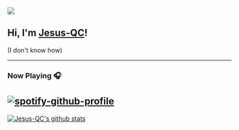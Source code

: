 <img src="https://i.imgur.com/IEk1upv.png">


## Hi, I'm <a href="https://jesus-qc.es" target="_blank">Jesus-QC</a>!
(I don't know how)



---



### Now Playing 🎧

[![spotify-github-profile](https://spotify-github-profile.vercel.app/api/view?uid=jesusquirocampos&cover_image=true&theme=novatorem)](https://github.com/kittinan/spotify-github-profile)
<br/>
---

[![Jesus-QC's github stats](https://github-readme-stats.vercel.app/api?username=Jesus-QC&include_all_commits=true&count_private=true&show_icons=true&line_height=20&title_color=FFFFFF&icon_color=FFFFFF&text_color=FFFFFF&bg_color=0D1117)](https://github.com/anuraghazra/github-readme-stats)
